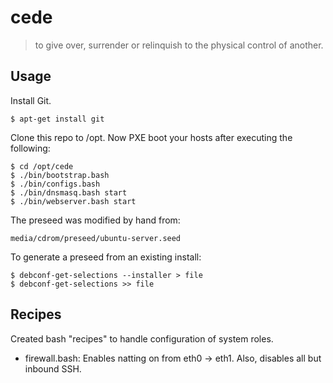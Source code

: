 # cede

> to give over, surrender or relinquish to the physical control of another.

## Usage

Install Git.

    $ apt-get install git

Clone this repo to /opt.  Now PXE boot your hosts after executing the following:

    $ cd /opt/cede
    $ ./bin/bootstrap.bash
    $ ./bin/configs.bash
    $ ./bin/dnsmasq.bash start
    $ ./bin/webserver.bash start

The preseed was modified by hand from:

    media/cdrom/preseed/ubuntu-server.seed

To generate a preseed from an existing install:

    $ debconf-get-selections --installer > file
    $ debconf-get-selections >> file

## Recipes

Created bash "recipes" to handle configuration of system roles.

* firewall.bash: Enables natting on from eth0 -> eth1.  Also, disables all but inbound SSH.
